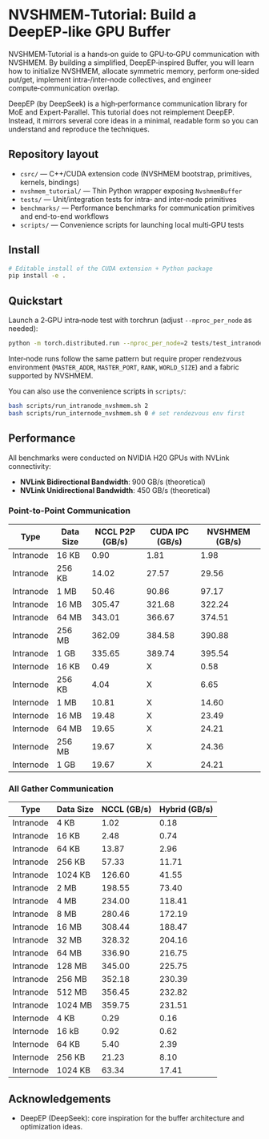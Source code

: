 # NVSHMEM‑Tutorial: Build a DeepEP‑like GPU Buffer

NVSHMEM‑Tutorial is a hands‑on guide to GPU‑to‑GPU communication with NVSHMEM. By building a simplified, DeepEP‑inspired Buffer, you will learn how to initialize NVSHMEM, allocate symmetric memory, perform one‑sided put/get, implement intra‑/inter‑node collectives, and engineer compute‑communication overlap.

DeepEP (by DeepSeek) is a high‑performance communication library for MoE and Expert‑Parallel. This tutorial does not reimplement DeepEP. Instead, it mirrors several core ideas in a minimal, readable form so you can understand and reproduce the techniques.


## Repository layout
- `csrc/` — C++/CUDA extension code (NVSHMEM bootstrap, primitives, kernels, bindings)
- `nvshmem_tutorial/` — Thin Python wrapper exposing `NvshmemBuffer`
- `tests/` — Unit/integration tests for intra‑ and inter‑node primitives
- `benchmarks/` — Performance benchmarks for communication primitives and end-to-end workflows
- `scripts/` — Convenience scripts for launching local multi‑GPU tests


## Install
```bash
# Editable install of the CUDA extension + Python package
pip install -e .
```


## Quickstart
Launch a 2‑GPU intra‑node test with torchrun (adjust `--nproc_per_node` as needed):
```bash
python -m torch.distributed.run --nproc_per_node=2 tests/test_intranode_nvshmem.py
```

Inter‑node runs follow the same pattern but require proper rendezvous environment (`MASTER_ADDR`, `MASTER_PORT`, `RANK`, `WORLD_SIZE`) and a fabric supported by NVSHMEM.

You can also use the convenience scripts in `scripts/`:
```bash
bash scripts/run_intranode_nvshmem.sh 2
bash scripts/run_internode_nvshmem.sh 0 # set rendezvous env first
```


## Performance

All benchmarks were conducted on NVIDIA H20 GPUs with NVLink connectivity:
- **NVLink Bidirectional Bandwidth**: 900 GB/s (theoretical)
- **NVLink Unidirectional Bandwidth**: 450 GB/s (theoretical)

### Point-to-Point Communication

| Type      | Data Size | NCCL P2P (GB/s) | CUDA IPC (GB/s) | NVSHMEM (GB/s) |
| --------- |-----------|-----------------|-----------------|----------------|
| Intranode | 16 KB     | 0.90            |    1.81         | 1.98           |
| Intranode | 256 KB    | 14.02           |    27.57        | 29.56          |
| Intranode | 1 MB      | 50.46           |    90.86        | 97.17          |
| Intranode | 16 MB     | 305.47          |    321.68       | 322.24         |
| Intranode | 64 MB     | 343.01          |    366.67       | 374.51         |
| Intranode | 256 MB    | 362.09          |    384.58       | 390.88         |
| Intranode | 1 GB      | 335.65          |    389.74       | 395.54         |
| Internode | 16 KB     | 0.49            |      X          | 0.58           |
| Internode | 256 KB    | 4.04            |      X          | 6.65           |
| Internode | 1 MB      | 10.81           |      X          | 14.60          |
| Internode | 16 MB     | 19.48           |      X          | 23.49          |
| Internode | 64 MB     | 19.65           |      X          | 24.21          |
| Internode | 256 MB    | 19.67           |      X          | 24.36          |
| Internode | 1 GB      | 19.67           |      X          | 24.21          |

### All Gather Communication

| Type      | Data Size | NCCL (GB/s)     | Hybrid (GB/s)   |
| --------- |-----------|-----------------|-----------------|
| Intranode | 4 KB      | 1.02            |    0.18         |
| Intranode | 16 KB     | 2.48            |    0.74         |
| Intranode | 64 KB     | 13.87           |    2.96         |
| Intranode | 256 KB    | 57.33           |    11.71        |
| Intranode | 1024 KB   | 126.60          |    41.55        |
| Intranode | 2 MB      | 198.55          |    73.40        |
| Intranode | 4 MB      | 234.00          |    118.41       |
| Intranode | 8 MB      | 280.46          |    172.19       |
| Intranode | 16 MB     | 308.44          |    188.47       |
| Intranode | 32 MB     | 328.32          |    204.16       |
| Intranode | 64 MB     | 336.90          |    216.75       |
| Intranode | 128 MB    | 345.00          |    225.75       |
| Intranode | 256 MB    | 352.18          |    230.39       |
| Intranode | 512 MB    | 356.45          |    232.82       |
| Intranode | 1024 MB   | 359.75          |    231.51       |
| Internode | 4 KB      | 0.29            |    0.16         |
| Internode | 16 kB     | 0.92            |    0.62         |
| Internode | 64 KB     | 5.40            |    2.39         |
| Internode | 256 KB    | 21.23           |    8.10         |
| Internode | 1024 KB   | 63.34           |    17.41        |




## Acknowledgements
- DeepEP (DeepSeek): core inspiration for the buffer architecture and optimization ideas.


